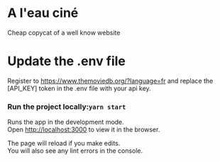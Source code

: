 # A l'eau ciné
Cheap copycat of a well know website

# Update the .env file

Register to https://www.themoviedb.org/?language=fr and replace the [API_KEY] token in the .env file with your api key.

### Run the project locally:`yarn start`

Runs the app in the development mode.\
Open [http://localhost:3000](http://localhost:3000) to view it in the browser.

The page will reload if you make edits.\
You will also see any lint errors in the console.

